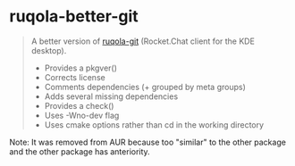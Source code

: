 # ruqola-better-git

> A better version of [ruqola-git](https://aur.archlinux.org/packages/ruqola-git) (Rocket.Chat client for the KDE desktop).
>
> - Provides a pkgver()
> - Corrects license
> - Comments dependencies (+ grouped by meta groups)
> - Adds several missing dependencies
> - Provides a check()
> - Uses -Wno-dev flag
> - Uses cmake options rather than cd in the working directory

Note: It was removed from AUR because too "similar" to the other package and the other package has anteriority.
